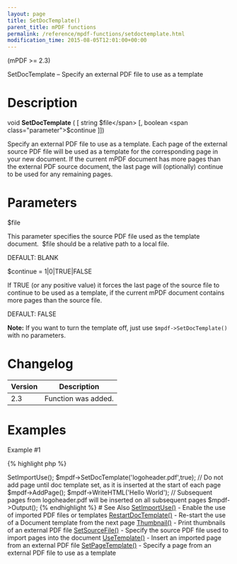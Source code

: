 ```yaml
---
layout: page
title: SetDocTemplate()
parent_title: mPDF functions
permalink: /reference/mpdf-functions/setdoctemplate.html
modification_time: 2015-08-05T12:01:00+00:00
---
```


(mPDF >= 2.3)

SetDocTemplate – Specify an external PDF file to use as a template

# Description

void **SetDocTemplate** (
[ string <span class="parameter">$file</span>
[, boolean <span class="parameter">$continue</span>
]])

Specify an external PDF file to use as a template. Each page of the external source PDF file will be used as a template
for the corresponding page in your new document. If the current mPDF document has more pages than the external PDF
source document, the last page will (optionally) continue to be used for any remaining pages.

# Parameters

<span class="parameter">$file</span>

This parameter specifies the source PDF file used as the template document.  <span class="parameter">$file</span>
should be a relative path to a local file.

<span class="smallblock">DEFAULT</span>: <span class="smallblock">BLANK</span>

<span class="parameter">$continue</span> = 1|0|<span class="smallblock">TRUE</span>|<span class="smallblock">FALSE</span>

If <span class="smallblock">TRUE</span> (or any positive value) it forces the last page of the source file to
continue to be used as a template, if the current mPDF document contains more pages than the source file.

<span class="smallblock">DEFAULT</span>: <span class="smallblock">FALSE</span>

<div class="alert alert-info" role="alert">
	<strong>Note:</strong> If you want to turn the template off, just use 
    <code>$mpdf->SetDocTemplate()</code> with no parameters.
 </div>

# Changelog

<table class="table"> <thead>
<tr> <th>Version</th><th>Description</th> </tr>
</thead> <tbody>
<tr>
<td>2.3</td>
<td>Function was added.</td>
</tr>
</tbody> </table>

# Examples

Example #1

{% highlight php %}
<?php

// Require composer autoload
require_once __DIR__ . '/vendor/autoload.php';

$mpdf = new \Mpdf\Mpdf();

$mpdf->SetImportUse();

$mpdf->SetDocTemplate('logoheader.pdf',true);

// Do not add page until doc template set, as it is inserted at the start of each page

$mpdf->AddPage();

$mpdf->WriteHTML('Hello World');

// Subsequent pages from logoheader.pdf will be inserted on all subsequent pages

$mpdf->Output();
{% endhighlight %}

# See Also

<a href="{{ "/reference/mpdf-functions/setimportuse.html" | prepend: site.baseurl }}">SetImportUse()</a> - Enable the use of imported PDF files or templates
<a href="{{ "/reference/mpdf-functions/restartdoctemplate.html" | prepend: site.baseurl }}">RestartDocTemplate()</a> - Re-start the use of a Document template from the next page
<a href="{{ "/reference/mpdf-functions/thumbnail.html" | prepend: site.baseurl }}">Thumbnail()</a> - Print thumbnails of an external PDF file
<a href="{{ "/reference/mpdf-functions/setsourcefile.html" | prepend: site.baseurl }}">SetSourceFile()</a> - Specify the source PDF file used to import pages into the document
<a href="{{ "/reference/mpdf-functions/usetemplate.html" | prepend: site.baseurl }}">UseTemplate()</a> - Insert an imported page from an external PDF file
<a href="{{ "/reference/mpdf-functions/setpagetemplate.html" | prepend: site.baseurl }}">SetPageTemplate()</a> - Specify a page from an external PDF file to use as a template
